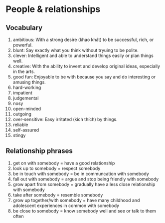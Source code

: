 People & relationships
====

## Vocabulary

1. ambitious: With a strong desire (khao khát) to be successful, rich, or powerful.
2. blunt: Say exactly what you think without tryuing to be polite.
3. clever: Intelligent and able to understand things easily or plan things well.
4. creative: With the ability to invent and develop original ideas, especially in the arts.
5. good fun: Enjoyable to be with because you say and do interesting or amusing things.
6. hard-working
7. impatient
8. judgemental
9. nosy
10. open-minded
11. outgoing
12. over-sensitive: Easy irritated (kích thích) by things.
13. reliable
14. self-assured
15. stingy

## Relationship phrases

1. get on with somebody = have a good relationship
2. look up to somebody = respect somebody
3. be in touch with somebody = be in communcation with somebody
4. fall out with somebody = argue and stop being friendly with somebody
5. grow apart from somebody = gradually have a less close relationship with somebody
6. take after somebody = resemble somebody
7. grow up together/with somebody = have many childhood and adolescent experiences in common with somebody
8. be close to somebody = know somebody well and see or talk to them often
